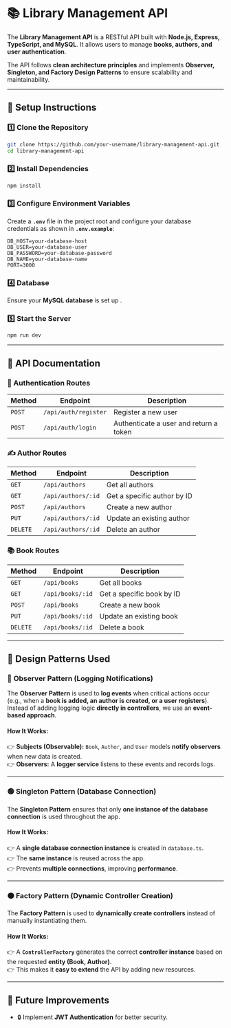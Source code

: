 # 📚 Library Management API  

The **Library Management API** is a RESTful API built with **Node.js, Express, TypeScript, and MySQL**. It allows users to manage **books, authors, and user authentication**.  

The API follows **clean architecture principles** and implements **Observer, Singleton, and Factory Design Patterns** to ensure scalability and maintainability.  

---

## 🚀 Setup Instructions  

### 1️⃣ Clone the Repository  
```sh
git clone https://github.com/your-username/library-management-api.git
cd library-management-api
```

### 2️⃣ Install Dependencies  
```sh
npm install
```

### 3️⃣ Configure Environment Variables  
Create a **`.env`** file in the project root and configure your database credentials as shown in **`.env.example`**:  

```env
DB_HOST=your-database-host
DB_USER=your-database-user
DB_PASSWORD=your-database-password
DB_NAME=your-database-name
PORT=3000
```

### 4️⃣ Database 
Ensure your **MySQL database** is set up .

### 5️⃣ Start the Server  
```sh
npm run dev
```

---

## 📌 API Documentation  

### 🔑 Authentication Routes  

| **Method** | **Endpoint**             | **Description**                        |
|-----------|-------------------------|----------------------------------------|
| `POST`    | `/api/auth/register`     | Register a new user                   |
| `POST`    | `/api/auth/login`        | Authenticate a user and return a token |

### ✍️ Author Routes  

| **Method** | **Endpoint**            | **Description**                          |
|-----------|------------------------|------------------------------------------|
| `GET`     | `/api/authors`          | Get all authors                         |
| `GET`     | `/api/authors/:id`      | Get a specific author by ID             |
| `POST`    | `/api/authors`          | Create a new author                     |
| `PUT`     | `/api/authors/:id`      | Update an existing author               |
| `DELETE`  | `/api/authors/:id`      | Delete an author                        |

### 📚 Book Routes  

| **Method** | **Endpoint**            | **Description**                          |
|-----------|------------------------|------------------------------------------|
| `GET`     | `/api/books`            | Get all books                            |
| `GET`     | `/api/books/:id`        | Get a specific book by ID                |
| `POST`    | `/api/books`            | Create a new book                        |
| `PUT`     | `/api/books/:id`        | Update an existing book                  |
| `DELETE`  | `/api/books/:id`        | Delete a book                            |

---

## 🎯 Design Patterns Used  

### 🔵 **Observer Pattern (Logging Notifications)**  
The **Observer Pattern** is used to **log events** when critical actions occur (e.g., when a **book is added, an author is created, or a user registers**). Instead of adding logging logic **directly in controllers**, we use an **event-based approach**.  

#### **How It Works:**  
👉 **Subjects (Observable):** `Book`, `Author`, and `User` models **notify observers** when new data is created.  
👉 **Observers:** A **logger service** listens to these events and records logs.  

---

### 🟢 **Singleton Pattern (Database Connection)**  
The **Singleton Pattern** ensures that only **one instance of the database connection** is used throughout the app.  

#### **How It Works:**  
👉 A **single database connection instance** is created in `database.ts`.  
👉 The **same instance** is reused across the app.  
👉 Prevents **multiple connections**, improving **performance**.  

---

### 🟠 **Factory Pattern (Dynamic Controller Creation)**  
The **Factory Pattern** is used to **dynamically create controllers** instead of manually instantiating them.  

#### **How It Works:**  
👉 A **`ControllerFactory`** generates the correct **controller instance** based on the requested **entity (Book, Author)**.  
👉 This makes it **easy to extend** the API by adding new resources.  

---

## 🔮 Future Improvements  
- 🔒 Implement **JWT Authentication** for better security.  



